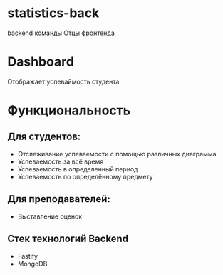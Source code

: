 # statistics-back
backend команды Отцы фронтенда
# Dashboard
Отображает успеваймость студента
# Функциональность
## Для студентов:
- Отслеживание успеваемости с помощью различных диаграмма
- Успеваемость за всё время
- Успеваемость в определенный период
- Успеваемость по определённому предмету
## Для преподавателей:
- Выставление оценок
## Стек технологий Backend
- Fastify
- MongoDB
